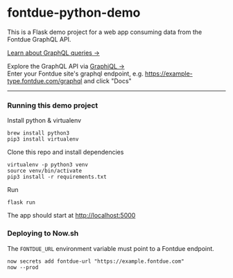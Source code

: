 # fontdue-python-demo

This is a Flask demo project for a web app consuming data from the Fontdue GraphQL API.

[Learn about GraphQL queries →](https://graphql.org/learn/queries/)

Explore the GraphQL API via [GraphiQL →](https://www.electronjs.org/apps/graphiql) \
Enter your Fontdue site's graphql endpoint, e.g. https://example-type.fontdue.com/graphql and click "Docs"

---

### Running this demo project

Install python & virtualenv

```shell
brew install python3
pip3 install virtualenv
```

Clone this repo and install dependencies

```shell
virtualenv -p python3 venv
source venv/bin/activate
pip3 install -r requirements.txt
```

Run

```
flask run
```

The app should start at [http://localhost:5000](http://localhost:5000)


### Deploying to Now.sh

The `FONTDUE_URL` environment variable must point to a Fontdue endpoint.

``` shell
now secrets add fontdue-url "https://example.fontdue.com"
now --prod
```
